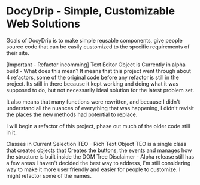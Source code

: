 # DocyDrip - Simple, Customizable Web Solutions
Goals of DocyDrip is to make simple reusable components, give people source code that can be easily customized to the specific requirements of their site.

[Important - Refactor incomming]
Text Editor Object is Currently in alpha build - What does this mean?
It means that this project went through about 4 refactors, some of the original code before any refactor is still in the project. Its still in there because it kept working and doing what it was supposed to do, but not necessarily ideal solution for the latest problem set.

It also means that many functions were rewritten, and because I didn't understand all the nuances of everything that was happening, I didn't revisit the places the new methods had potential to replace.

I will begin a refactor of this project, phase out much of the older code still in it.


Classes in Current Selection
TEO - Rich Text Object
TEO is a single class that creates objects that Creates the buttons, the events and manages how the structure is built inside the DOM Tree 
Disclaimer - Alpha release still has a few areas I haven't decided the best way to address, I'm still considering way to make it more user friendly and easier for people to customize. I might refactor some of the names.
